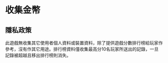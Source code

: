 # 收集金幣

## 隱私政策
此遊戲無收集其它使用者個人資料或裝置資料，除了提供遊戲分數排行榜給玩家作參考，沒有作其它用途。排行榜資料僅收集最高分10名玩家所送出的記錄，一旦記錄被超越且移出排行榜則消失。